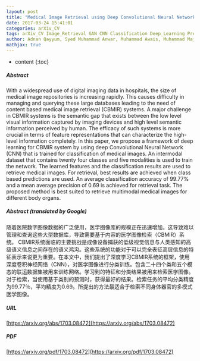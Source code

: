 ```yaml
---
layout: post
title: "Medical Image Retrieval using Deep Convolutional Neural Network"
date: 2017-03-24 15:41:01
categories: arXiv_CV
tags: arXiv_CV Image_Retrieval GAN CNN Classification Deep_Learning Prediction
author: Adnan Qayyum, Syed Muhammad Anwar, Muhammad Awais, Muhammad Majid
mathjax: true
---
```


* content
{:toc}

##### Abstract
With a widespread use of digital imaging data in hospitals, the size of medical image repositories is increasing rapidly. This causes difficulty in managing and querying these large databases leading to the need of content based medical image retrieval (CBMIR) systems. A major challenge in CBMIR systems is the semantic gap that exists between the low level visual information captured by imaging devices and high level semantic information perceived by human. The efficacy of such systems is more crucial in terms of feature representations that can characterize the high-level information completely. In this paper, we propose a framework of deep learning for CBMIR system by using deep Convolutional Neural Network (CNN) that is trained for classification of medical images. An intermodal dataset that contains twenty four classes and five modalities is used to train the network. The learned features and the classification results are used to retrieve medical images. For retrieval, best results are achieved when class based predictions are used. An average classification accuracy of 99.77% and a mean average precision of 0.69 is achieved for retrieval task. The proposed method is best suited to retrieve multimodal medical images for different body organs.

##### Abstract (translated by Google)
随着医院数字图像数据的广泛使用，医学图像库的规模正在迅速增加。这导致难以管理和查询这些大型数据库，导致需要基于内容的医学图像检索（CBMIR）系统。 CBMIR系统面临的主要挑战是成像设备捕获的低级视觉信息与人类感知的高级语义信息之间存在的语义鸿沟。这些系统的功能对于可以完全表征高层信息的特征表示来说更为重要。在本文中，我们提出了深度学习CBMIR系统的框架，使用深度卷积神经网络（CNN），对医学图像进行分类训练。包含二十四个类和五个模态的联运数据集被用来训练网络。学习到的特征和分类结果被用来检索医学图像。对于检索，当使用基于类别的预测时，获得最好的结果。检索任务的平均分类精度为99.77％，平均精度为0.69。所提出的方法最适合于检索不同身体器官的多模式医学图像。

##### URL
[https://arxiv.org/abs/1703.08472](https://arxiv.org/abs/1703.08472)

##### PDF
[https://arxiv.org/pdf/1703.08472](https://arxiv.org/pdf/1703.08472)

